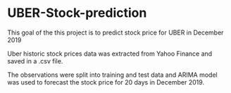 # UBER-Stock-prediction
This goal of the this project is to predict stock price for UBER in December 2019

Uber historic stock prices data was extracted from Yahoo Finance and saved in a .csv file. 

The observations were split into training and test data and ARIMA model was used to forecast the stock price for 20 days in December 2019.

